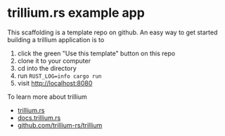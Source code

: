 # trillium.rs example app

This scaffolding is a template repo on github. An easy way to get
started building a trillium application is to

1. click the green "Use this template" button on this repo
2. clone it to your computer
3. cd into the directory
4. run `RUST_LOG=info cargo run`
5. visit [http://localhost:8080](http://localhost:8080)

To learn more about trillium
* [trillium.rs](https://trillium.rs)
* [docs.trillium.rs](https://docs.trillium.rs)
* [github.com/trillium-rs/trillium](https://github.com/trillium-rs/trillium)
